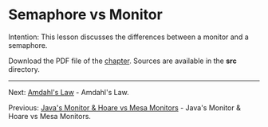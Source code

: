 # Semaphore vs Monitor

Intention: This lesson discusses the differences between a monitor and a semaphore.

Download the PDF file of the [chapter](chapter_13.pdf). Sources are available in the <b>src</b> directory. 


<hr>

Next: [Amdahl's Law](chapter_14.md "Amdahl's Law") - Amdahl's Law.

Previous: [Java's Monitor & Hoare vs Mesa Monitors](chapter_12.md "Java's Monitor & Hoare vs Mesa Monitors") - 
Java's Monitor & Hoare vs Mesa Monitors.